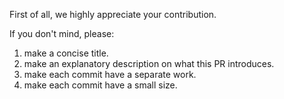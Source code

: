 First of all, we highly appreciate your contribution.

If you don't mind, please:

1. make a concise title.
2. make an explanatory description on what this PR introduces.
3. make each commit have a separate work.
4. make each commit have a small size.
